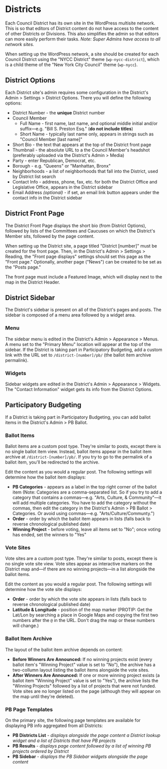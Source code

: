 # Districts

Each Council District has its own site in the WordPress multisite network. This is so that editors of District content do not have access to the content of other Districts or Divisions. This also simplifies the admin so that editors can more easily perform their tasks. _Note: Super Admins have access to all network sites._

When setting up the WordPress network, a site should be created for each Council District using the "NYCC District" theme (`wp-nycc-district`), which is a child theme of the "New York City Council" theme (`wp-nycc`).

## District Options

Each District site's admin requires some configuration in the District's Admin > Settings > District Options. There you will define the following options:

* District Number - the **unique** District number
* Council Member
    * Full Name - first name, last name, and optional middle initial and/or suffix—e.g. "Bill S. Preston Esq." (**do not include titles**)
    * Short Name - typically last name only, appears in strings such as "Council Member [last name]"
* Short Bio - the text that appears at the top of the District front page
* Thumbnail - the absolute URL to a the Council Member's headshot (preferably uploaded via the District's Admin > Media)
* Party - enter Republican, Democrat, etc.
* Borough - e.g. "Queens" or "Manhattan, Bronx"
* Neighborhoods - a list of neighborhoods that fall into the District, used by District list search
* Contact Info - address, phone, fax, etc. for both the District Office and Legislative Office, appears in the District sidebar
* Email Address *(optional)* - if set, an email link button appears under the contact info in the District sidebar

## District Front Page

The District Front Page displays the short bio (from District Options), followed by lists of the Committees and Caucuses on which the District's Member sits, followed by the page content.

When setting up the District site, a page titled "District [number]" must be created for the front page. Then, in the District's Admin > Settings > Reading, the "Front page displays" settings should set this page as the "Front page." Optionally, another page ("News") can be created to be set as the "Posts page."

The front page must include a Featured Image, which will display next to the map in the District Header.

## District Sidebar
The District's sidebar is present on all of the District's pages and posts. The sidebar is composed of a menu area followed by a widget area.

### Menu

The sidebar menu is edited in the District's Admin > Appearance > Menus. A menu set to the "Primary Menu" location will appear at the top of the sidebar. If the District is taking part in Participatory Budgeting, add a custom link with the URL set to `/district-[number]/pb/` (the ballot item archive permalink).

### Widgets

Sidebar widgets are edited in the District's Admin > Appearance > Widgets. The "Contact Information" widget gets its info from the District Options.

## Participatory Budgeting

If a District is taking part in Participatory Budgeting, you can add ballot items in the District's Admin > PB Ballot.

### Ballot Items

Ballot items are a custom post type. They're similar to posts, except there is no single ballot item view. Instead, ballot items appear in the ballot item archive at `/district-[number]/pb/`. If you try to go to the permalink of a ballot item, you'll be redirected to the archive.

Edit the content as you would a regular post. The following settings will determine how the ballot item displays:

* **PB Categories** - appears as a label in the top right corner of the ballot item (Note: Categories are a comma-separated list. So if you try to add a category that contains a commas—e.g. "Arts, Culture, & Community"—it will add multiple categories. You have to add the category without the commas, then edit the category in the District's Admin > PB Ballot > Categories. Or avoid using commas—e.g. "Arts/Culture/Communty.")
* **Order** - order by which the ballot item appears in lists (falls back to reverse chronological published date)
* **Winning Project** - before voting, leave all items set to "No"; once voting has ended, set the winners to "Yes"

### Vote Sites

Vote sites are a custom post type. They're similar to posts, except there is no single vote site view. Vote sites appear as interactive markers on the District map and—if there are no winning projects—in a list alongside the ballot items.

Edit the content as you would a regular post. The following settings will determine how the vote site displays:

* **Order** - order by which the vote site appears in lists (falls back to reverse chronological published date)
* **Latitude & Longitude** - position of the map marker (PROTIP: Get the Lat/Lon by searching a place in Google Maps and copying the first two numbers after the `@` in the URL. Don't drag the map or these numbers will change.)

### Ballot Item Archive

The layout of the ballot item archive depends on content:

* **Before Winners Are Announced:** If no winning projects exist (every ballot item's "Winning Project" value is set to "No"), the archive has a two-collumn layout listing the ballot items alongside the vote sites.
* **After Winners Are Announced:** If one or more winning project exists (a ballot item "Winning Project" value is set to "Yes"), the archive lists the "Winning Projects" followed by a list of projects that were not funded. Vote sites are no longer listed on the page (although they will appear on the map until they're deleted).

### PB Page Templates

On the primary site, the following page templates are available for displaying PB info aggregated from all Districts:

* **PB Districts List** - _displays alongside the page content a District lookup widget and a list of Districts that have PB projects_
* **PB Results** - _displays page content followed by a list of winning PB projects ordered by District_
* **PB Sidebar** - _displays the PB Sidebar widgets alongside the page content_
